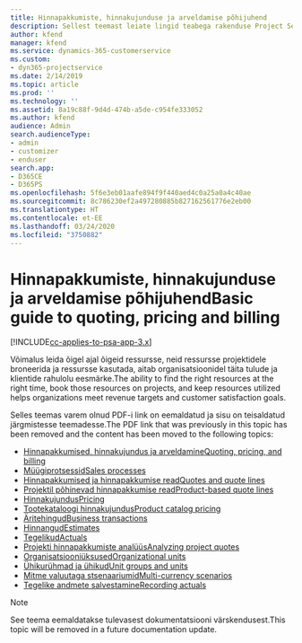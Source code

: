```yaml
---
title: Hinnapakkumiste, hinnakujunduse ja arveldamise põhijuhend
description: Sellest teemast leiate lingid teabega rakenduse Project Service Automation hinnapakkumiste, hinnakujunduse ja arveldamise kohta.
author: kfend
manager: kfend
ms.service: dynamics-365-customerservice
ms.custom:
- dyn365-projectservice
ms.date: 2/14/2019
ms.topic: article
ms.prod: ''
ms.technology: ''
ms.assetid: 8a19c88f-9d4d-474b-a5de-c954fe333052
ms.author: kfend
audience: Admin
search.audienceType:
- admin
- customizer
- enduser
search.app:
- D365CE
- D365PS
ms.openlocfilehash: 5f6e3eb01aafe894f9f440aed4c0a25a0a4c40ae
ms.sourcegitcommit: 8c786230ef2a497280885b827162561776e2eb00
ms.translationtype: HT
ms.contentlocale: et-EE
ms.lasthandoff: 03/24/2020
ms.locfileid: "3750882"
---
```

# <a name="basic-guide-to-quoting-pricing-and-billing"></a><span data-ttu-id="e2284-103">Hinnapakkumiste, hinnakujunduse ja arveldamise põhijuhend</span><span class="sxs-lookup"><span data-stu-id="e2284-103">Basic guide to quoting, pricing and billing</span></span>

[!INCLUDE[cc-applies-to-psa-app-3.x](../../includes/cc-applies-to-psa-app-3x.md)]

<span data-ttu-id="e2284-104">Võimalus leida õigel ajal õigeid ressursse, neid ressursse projektidele broneerida ja ressursse kasutada, aitab organisatsioonidel täita tulude ja klientide rahulolu eesmärke.</span><span class="sxs-lookup"><span data-stu-id="e2284-104">The ability to find the right resources at the right time, book those resources on projects, and keep resources utilized helps organizations meet revenue targets and customer satisfaction goals.</span></span> 

<span data-ttu-id="e2284-105">Selles teemas varem olnud PDF-i link on eemaldatud ja sisu on teisaldatud järgmistesse teemadesse.</span><span class="sxs-lookup"><span data-stu-id="e2284-105">The PDF link that was previously in this topic has been removed and the content has been moved to the following topics:</span></span>

- [<span data-ttu-id="e2284-106">Hinnapakkumised, hinnakujundus ja arveldamine</span><span class="sxs-lookup"><span data-stu-id="e2284-106">Quoting, pricing, and billing</span></span>](../quote-bill-price.md)
- [<span data-ttu-id="e2284-107">Müügiprotsessid</span><span class="sxs-lookup"><span data-stu-id="e2284-107">Sales processes</span></span>](../basic-sales-process.md)
- [<span data-ttu-id="e2284-108">Hinnapakkumised ja hinnapakkumise read</span><span class="sxs-lookup"><span data-stu-id="e2284-108">Quotes and quote lines</span></span>](../basic-quote-lines.md)
- [<span data-ttu-id="e2284-109">Projektil põhinevad hinnapakkumise read</span><span class="sxs-lookup"><span data-stu-id="e2284-109">Product-based quote lines</span></span>](../product-based-quote-lines.md)
- [<span data-ttu-id="e2284-110">Hinnakujundus</span><span class="sxs-lookup"><span data-stu-id="e2284-110">Pricing</span></span>](../basic-pricing.md)
- [<span data-ttu-id="e2284-111">Tootekataloogi hinnakujundus</span><span class="sxs-lookup"><span data-stu-id="e2284-111">Product catalog pricing</span></span>](../product-catalog-pricing.md)
- [<span data-ttu-id="e2284-112">Äritehingud</span><span class="sxs-lookup"><span data-stu-id="e2284-112">Business transactions</span></span>](../basic-business-transactions.md)
- [<span data-ttu-id="e2284-113">Hinnangud</span><span class="sxs-lookup"><span data-stu-id="e2284-113">Estimates</span></span>](../estimates.md)
- [<span data-ttu-id="e2284-114">Tegelikud</span><span class="sxs-lookup"><span data-stu-id="e2284-114">Actuals</span></span>](../actuals.md)
- [<span data-ttu-id="e2284-115">Projekti hinnapakkumiste analüüs</span><span class="sxs-lookup"><span data-stu-id="e2284-115">Analyzing project quotes</span></span>](../basic-analyzing-quotes.md)
- [<span data-ttu-id="e2284-116">Organisatsiooniüksused</span><span class="sxs-lookup"><span data-stu-id="e2284-116">Organizational units</span></span>](../advanced-organizational.md)
- [<span data-ttu-id="e2284-117">Ühikurühmad ja ühikud</span><span class="sxs-lookup"><span data-stu-id="e2284-117">Unit groups and units</span></span>](../advanced-units.md)
- [<span data-ttu-id="e2284-118">Mitme valuutaga stsenaariumid</span><span class="sxs-lookup"><span data-stu-id="e2284-118">Multi-currency scenarios</span></span>](../advanced-currency.md)
- [<span data-ttu-id="e2284-119">Tegelike andmete salvestamine</span><span class="sxs-lookup"><span data-stu-id="e2284-119">Recording actuals</span></span>](../advanced-actuals.md)

> [!NOTE]
> <span data-ttu-id="e2284-120">See teema eemaldatakse tulevasest dokumentatsiooni värskendusest.</span><span class="sxs-lookup"><span data-stu-id="e2284-120">This topic will be removed in a future documentation update.</span></span> 
